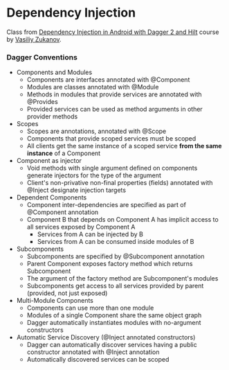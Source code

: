 # Dependency Injection

Class from [Dependency Injection in Android with Dagger 2 and Hilt](https://www.udemy.com/course/dependency-injection-in-android-with-dagger/) course by [Vasiliy Zukanov](https://www.udemy.com/user/vasiliy-zukanov/).

### Dagger Conventions

- Components and Modules
  - Components are interfaces annotated with @Component
  - Modules are classes annotated with @Module
  - Methods in modules that provide services are annotated with @Provides
  - Provided services can be used as method arguments in other provider methods
- Scopes
  - Scopes are annotations, annotated with @Scope
  - Components that provide scoped services must be scoped
  - All clients get the same instance of a scoped service **from the same instance** of a Component
- Component as injector
  - Void methods with single argument defined on components generate injectors for the type of the argument
  - Client's non-privative non-final properties (fields) annotated with @Inject designate injection targets
- Dependent Components
  - Component inter-dependencies are specified as part of @Component annotation
  - Component B that depends on Component A has implicit access to all services exposed by Component A
    - Services from A can be injected by B
    - Services from A can be consumed inside modules of B
- Subcomponents
  - Subcomponents are specified by @Subcomponent annotation
  - Parent Component exposes factory method which returns Subcomponent
  - The argument of the factory method are Subcomponent's modules
  - Subcomponents get access to all services provided by parent (provided, not just exposed)
- Multi-Module Components
  - Components can use more than one module
  - Modules of a single Component share the same object graph
  - Dagger automatically instantiates modules with no-argument constructors
- Automatic Service Discovery (@Inject annotated constructors)
  - Dagger can automatically discover services having a public constructor annotated with @Inject annotation
  - Automatically discovered services can be scoped
